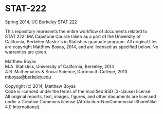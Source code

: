 STAT-222
========

Spring 2014, UC Berkeley STAT 222

This repository represents the entire workflow of documents related to STAT 222: MA Capstone Course taken as a part of the University of California, Berkeley Master's in Statistics graduate program.  All original files are copyright Matthew Boyas, 2014, and are licensed as specified below.  No warranties are given.


Matthew Boyas <br>
M.A. Statistics, University of California, Berkeley, 2014 <br>
A.B. Mathematics & Social Science, Dartmouth College, 2013<br>
mboyas@berkeley.edu

Copyright (c) 2014, Matthew Boyas<br>
Code is licensed under the terms of the modified BSD (3-clause) license.<br>
All original reports, text, images, figures, and other documents are licensed under a Creative Commons license (Attribution-NonCommercial-ShareAlike 4.0 International).
